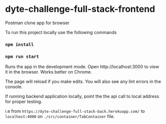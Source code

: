# dyte-challenge-full-stack-frontend

Postman clone app for browser

To run this project locally use the following commands

### `npm install`

### `npm run start`

Runs the app in the development mode.
Open http://localhost:3000 to view it in the browser.
Works better on Chrome.

The page will reload if you make edits.
You will also see any lint errors in the console.

If running backend application locally, point the the api call to local address for proper testing.

i.e from `https://dyte-challenge-full-stack-back.herokuapp.com/` to `localhost:4000` on `./src/container/TabContainer` file.

